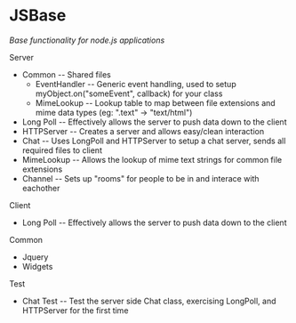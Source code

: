 JSBase
======

*Base functionality for node.js applications*

Server
* Common        -- Shared files
  * EventHandler   -- Generic event handling, used to setup myObject.on("someEvent", callback) for your class
  * MimeLookup     -- Lookup table to map between file extensions and mime data types (eg: ".text" -> "text/html")
* Long Poll			-- Effectively allows the server to push data down to the client
* HTTPServer		-- Creates a server and allows easy/clean interaction
* Chat  	      -- Uses LongPoll and HTTPServer to setup a chat server, sends all required files to client
* MimeLookup		-- Allows the lookup of mime text strings for common file extensions
* Channel  		  -- Sets up "rooms" for people to be in and interace with eachother

Client
* Long Poll			-- Effectively allows the server to push data down to the client

Common
* Jquery
* Widgets

Test
* Chat Test			-- Test the server side Chat class, exercising LongPoll, and HTTPServer for the first time